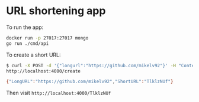 # URL shortening app

To run the app:

```bash
docker run -p 27017:27017 mongo
go run ./cmd/api
```

To create a short URL:

```bash
$ curl -X POST -d '{"longurl":"https://github.com/mikelv92"}' -H "Content-Type: application/json" \
http://localhost:4000/create

{"LongURL":"https://github.com/mikelv92","ShortURL":"TlklzNUf"}
```

Then visit `http://localhost:4000/TlklzNUf`
